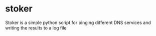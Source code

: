 # stoker
Stoker is a simple python script for pinging different DNS services and writing the results to a log file
